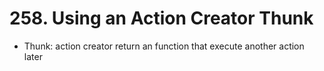 # 258. Using an Action Creator Thunk
 - Thunk: action creator return an function that execute another action later
